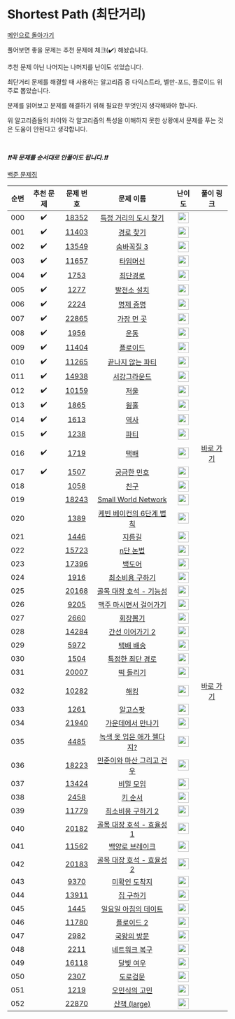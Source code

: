 # Shortest Path (최단거리)

[메인으로 돌아가기](https://github.com/tony9402/baekjoon)

풀어보면 좋을 문제는 추천 문제에 체크(:heavy_check_mark:) 해놨습니다.

추천 문제 아닌 나머지는 나머지를 난이도 섞었습니다.

최단거리 문제를 해결할 때 사용하는 알고리즘 중 다익스트라, 벨만-포드, 플로이드 위주로 뽑았습니다.

문제를 읽어보고 문제를 해결하기 위해 필요한 무엇인지 생각해봐야 합니다.

위 알고리즘들의 차이와 각 알고리즘의 특성을 이해하지 못한 상황에서 문제를 푸는 것은 도움이 안된다고 생각합니다.

<br>

***❗️❗️꼭 문제를 순서대로 안풀어도 됩니다.❗️❗️***

[백준 문제집](https://www.acmicpc.net/workbook/view/7273)


|순번|추천 문제|문제 번호|문제 이름|난이도|풀이 링크|
|:--:|:--:|:--:|:--:|:--:|:--:|
|000|:heavy_check_mark:|<a href="https://www.acmicpc.net/problem/18352" target="_blank">18352</a>|<a href="https://www.acmicpc.net/problem/18352" target="_blank">특정 거리의 도시 찾기</a>|<img height="25px" width="25px" src="https://static.solved.ac/tier_small/9.svg"/>||
|001|:heavy_check_mark:|<a href="https://www.acmicpc.net/problem/11403" target="_blank">11403</a>|<a href="https://www.acmicpc.net/problem/11403" target="_blank">경로 찾기</a>|<img height="25px" width="25px" src="https://static.solved.ac/tier_small/10.svg"/>||
|002|:heavy_check_mark:|<a href="https://www.acmicpc.net/problem/13549" target="_blank">13549</a>|<a href="https://www.acmicpc.net/problem/13549" target="_blank">숨바꼭질 3</a>|<img height="25px" width="25px" src="https://static.solved.ac/tier_small/11.svg"/>||
|003|:heavy_check_mark:|<a href="https://www.acmicpc.net/problem/11657" target="_blank">11657</a>|<a href="https://www.acmicpc.net/problem/11657" target="_blank">타임머신</a>|<img height="25px" width="25px" src="https://static.solved.ac/tier_small/12.svg"/>||
|004|:heavy_check_mark:|<a href="https://www.acmicpc.net/problem/1753" target="_blank">1753</a>|<a href="https://www.acmicpc.net/problem/1753" target="_blank">최단경로</a>|<img height="25px" width="25px" src="https://static.solved.ac/tier_small/12.svg"/>||
|005|:heavy_check_mark:|<a href="https://www.acmicpc.net/problem/1277" target="_blank">1277</a>|<a href="https://www.acmicpc.net/problem/1277" target="_blank">발전소 설치</a>|<img height="25px" width="25px" src="https://static.solved.ac/tier_small/12.svg"/>||
|006|:heavy_check_mark:|<a href="https://www.acmicpc.net/problem/2224" target="_blank">2224</a>|<a href="https://www.acmicpc.net/problem/2224" target="_blank">명제 증명</a>|<img height="25px" width="25px" src="https://static.solved.ac/tier_small/12.svg"/>||
|007|:heavy_check_mark:|<a href="https://www.acmicpc.net/problem/22865" target="_blank">22865</a>|<a href="https://www.acmicpc.net/problem/22865" target="_blank">가장 먼 곳</a>|<img height="25px" width="25px" src="https://static.solved.ac/tier_small/12.svg"/>||
|008|:heavy_check_mark:|<a href="https://www.acmicpc.net/problem/1956" target="_blank">1956</a>|<a href="https://www.acmicpc.net/problem/1956" target="_blank">운동</a>|<img height="25px" width="25px" src="https://static.solved.ac/tier_small/12.svg"/>||
|009|:heavy_check_mark:|<a href="https://www.acmicpc.net/problem/11404" target="_blank">11404</a>|<a href="https://www.acmicpc.net/problem/11404" target="_blank">플로이드</a>|<img height="25px" width="25px" src="https://static.solved.ac/tier_small/12.svg"/>||
|010|:heavy_check_mark:|<a href="https://www.acmicpc.net/problem/11265" target="_blank">11265</a>|<a href="https://www.acmicpc.net/problem/11265" target="_blank">끝나지 않는 파티</a>|<img height="25px" width="25px" src="https://static.solved.ac/tier_small/12.svg"/>||
|011|:heavy_check_mark:|<a href="https://www.acmicpc.net/problem/14938" target="_blank">14938</a>|<a href="https://www.acmicpc.net/problem/14938" target="_blank">서강그라운드</a>|<img height="25px" width="25px" src="https://static.solved.ac/tier_small/12.svg"/>||
|012|:heavy_check_mark:|<a href="https://www.acmicpc.net/problem/10159" target="_blank">10159</a>|<a href="https://www.acmicpc.net/problem/10159" target="_blank">저울</a>|<img height="25px" width="25px" src="https://static.solved.ac/tier_small/12.svg"/>||
|013|:heavy_check_mark:|<a href="https://www.acmicpc.net/problem/1865" target="_blank">1865</a>|<a href="https://www.acmicpc.net/problem/1865" target="_blank">웜홀</a>|<img height="25px" width="25px" src="https://static.solved.ac/tier_small/13.svg"/>||
|014|:heavy_check_mark:|<a href="https://www.acmicpc.net/problem/1613" target="_blank">1613</a>|<a href="https://www.acmicpc.net/problem/1613" target="_blank">역사</a>|<img height="25px" width="25px" src="https://static.solved.ac/tier_small/13.svg"/>||
|015|:heavy_check_mark:|<a href="https://www.acmicpc.net/problem/1238" target="_blank">1238</a>|<a href="https://www.acmicpc.net/problem/1238" target="_blank">파티</a>|<img height="25px" width="25px" src="https://static.solved.ac/tier_small/13.svg"/>||
|016|:heavy_check_mark:|<a href="https://www.acmicpc.net/problem/1719" target="_blank">1719</a>|<a href="https://www.acmicpc.net/problem/1719" target="_blank">택배</a>|<img height="25px" width="25px" src="https://static.solved.ac/tier_small/13.svg"/>|<a href="./../../solution/shortest_path/1719" target="_blank">바로 가기</a>|
|017|:heavy_check_mark:|<a href="https://www.acmicpc.net/problem/1507" target="_blank">1507</a>|<a href="https://www.acmicpc.net/problem/1507" target="_blank">궁금한 민호</a>|<img height="25px" width="25px" src="https://static.solved.ac/tier_small/14.svg"/>||
|018||<a href="https://www.acmicpc.net/problem/1058" target="_blank">1058</a>|<a href="https://www.acmicpc.net/problem/1058" target="_blank">친구</a>|<img height="25px" width="25px" src="https://static.solved.ac/tier_small/9.svg"/>||
|019||<a href="https://www.acmicpc.net/problem/18243" target="_blank">18243</a>|<a href="https://www.acmicpc.net/problem/18243" target="_blank">Small World Network</a>|<img height="25px" width="25px" src="https://static.solved.ac/tier_small/10.svg"/>||
|020||<a href="https://www.acmicpc.net/problem/1389" target="_blank">1389</a>|<a href="https://www.acmicpc.net/problem/1389" target="_blank">케빈 베이컨의 6단계 법칙</a>|<img height="25px" width="25px" src="https://static.solved.ac/tier_small/10.svg"/>||
|021||<a href="https://www.acmicpc.net/problem/1446" target="_blank">1446</a>|<a href="https://www.acmicpc.net/problem/1446" target="_blank">지름길</a>|<img height="25px" width="25px" src="https://static.solved.ac/tier_small/10.svg"/>||
|022||<a href="https://www.acmicpc.net/problem/15723" target="_blank">15723</a>|<a href="https://www.acmicpc.net/problem/15723" target="_blank">n단 논법</a>|<img height="25px" width="25px" src="https://static.solved.ac/tier_small/10.svg"/>||
|023||<a href="https://www.acmicpc.net/problem/17396" target="_blank">17396</a>|<a href="https://www.acmicpc.net/problem/17396" target="_blank">백도어</a>|<img height="25px" width="25px" src="https://static.solved.ac/tier_small/11.svg"/>||
|024||<a href="https://www.acmicpc.net/problem/1916" target="_blank">1916</a>|<a href="https://www.acmicpc.net/problem/1916" target="_blank">최소비용 구하기</a>|<img height="25px" width="25px" src="https://static.solved.ac/tier_small/11.svg"/>||
|025||<a href="https://www.acmicpc.net/problem/20168" target="_blank">20168</a>|<a href="https://www.acmicpc.net/problem/20168" target="_blank">골목 대장 호석 - 기능성</a>|<img height="25px" width="25px" src="https://static.solved.ac/tier_small/11.svg"/>||
|026||<a href="https://www.acmicpc.net/problem/9205" target="_blank">9205</a>|<a href="https://www.acmicpc.net/problem/9205" target="_blank">맥주 마시면서 걸어가기</a>|<img height="25px" width="25px" src="https://static.solved.ac/tier_small/11.svg"/>||
|027||<a href="https://www.acmicpc.net/problem/2660" target="_blank">2660</a>|<a href="https://www.acmicpc.net/problem/2660" target="_blank">회장뽑기</a>|<img height="25px" width="25px" src="https://static.solved.ac/tier_small/11.svg"/>||
|028||<a href="https://www.acmicpc.net/problem/14284" target="_blank">14284</a>|<a href="https://www.acmicpc.net/problem/14284" target="_blank">간선 이어가기 2</a>|<img height="25px" width="25px" src="https://static.solved.ac/tier_small/11.svg"/>||
|029||<a href="https://www.acmicpc.net/problem/5972" target="_blank">5972</a>|<a href="https://www.acmicpc.net/problem/5972" target="_blank">택배 배송</a>|<img height="25px" width="25px" src="https://static.solved.ac/tier_small/11.svg"/>||
|030||<a href="https://www.acmicpc.net/problem/1504" target="_blank">1504</a>|<a href="https://www.acmicpc.net/problem/1504" target="_blank">특정한 최단 경로</a>|<img height="25px" width="25px" src="https://static.solved.ac/tier_small/12.svg"/>||
|031||<a href="https://www.acmicpc.net/problem/20007" target="_blank">20007</a>|<a href="https://www.acmicpc.net/problem/20007" target="_blank">떡 돌리기</a>|<img height="25px" width="25px" src="https://static.solved.ac/tier_small/12.svg"/>||
|032||<a href="https://www.acmicpc.net/problem/10282" target="_blank">10282</a>|<a href="https://www.acmicpc.net/problem/10282" target="_blank">해킹</a>|<img height="25px" width="25px" src="https://static.solved.ac/tier_small/12.svg"/>|<a href="./../../solution/shortest_path/10282" target="_blank">바로 가기</a>|
|033||<a href="https://www.acmicpc.net/problem/1261" target="_blank">1261</a>|<a href="https://www.acmicpc.net/problem/1261" target="_blank">알고스팟</a>|<img height="25px" width="25px" src="https://static.solved.ac/tier_small/12.svg"/>||
|034||<a href="https://www.acmicpc.net/problem/21940" target="_blank">21940</a>|<a href="https://www.acmicpc.net/problem/21940" target="_blank">가운데에서 만나기</a>|<img height="25px" width="25px" src="https://static.solved.ac/tier_small/12.svg"/>||
|035||<a href="https://www.acmicpc.net/problem/4485" target="_blank">4485</a>|<a href="https://www.acmicpc.net/problem/4485" target="_blank">녹색 옷 입은 애가 젤다지?</a>|<img height="25px" width="25px" src="https://static.solved.ac/tier_small/12.svg"/>||
|036||<a href="https://www.acmicpc.net/problem/18223" target="_blank">18223</a>|<a href="https://www.acmicpc.net/problem/18223" target="_blank">민준이와 마산 그리고 건우</a>|<img height="25px" width="25px" src="https://static.solved.ac/tier_small/12.svg"/>||
|037||<a href="https://www.acmicpc.net/problem/13424" target="_blank">13424</a>|<a href="https://www.acmicpc.net/problem/13424" target="_blank">비밀 모임</a>|<img height="25px" width="25px" src="https://static.solved.ac/tier_small/12.svg"/>||
|038||<a href="https://www.acmicpc.net/problem/2458" target="_blank">2458</a>|<a href="https://www.acmicpc.net/problem/2458" target="_blank">키 순서</a>|<img height="25px" width="25px" src="https://static.solved.ac/tier_small/12.svg"/>||
|039||<a href="https://www.acmicpc.net/problem/11779" target="_blank">11779</a>|<a href="https://www.acmicpc.net/problem/11779" target="_blank">최소비용 구하기 2</a>|<img height="25px" width="25px" src="https://static.solved.ac/tier_small/13.svg"/>||
|040||<a href="https://www.acmicpc.net/problem/20182" target="_blank">20182</a>|<a href="https://www.acmicpc.net/problem/20182" target="_blank">골목 대장 호석 - 효율성 1</a>|<img height="25px" width="25px" src="https://static.solved.ac/tier_small/13.svg"/>||
|041||<a href="https://www.acmicpc.net/problem/11562" target="_blank">11562</a>|<a href="https://www.acmicpc.net/problem/11562" target="_blank">백양로 브레이크</a>|<img height="25px" width="25px" src="https://static.solved.ac/tier_small/13.svg"/>||
|042||<a href="https://www.acmicpc.net/problem/20183" target="_blank">20183</a>|<a href="https://www.acmicpc.net/problem/20183" target="_blank">골목 대장 호석 - 효율성 2</a>|<img height="25px" width="25px" src="https://static.solved.ac/tier_small/14.svg"/>||
|043||<a href="https://www.acmicpc.net/problem/9370" target="_blank">9370</a>|<a href="https://www.acmicpc.net/problem/9370" target="_blank">미확인 도착지</a>|<img height="25px" width="25px" src="https://static.solved.ac/tier_small/14.svg"/>||
|044||<a href="https://www.acmicpc.net/problem/13911" target="_blank">13911</a>|<a href="https://www.acmicpc.net/problem/13911" target="_blank">집 구하기</a>|<img height="25px" width="25px" src="https://static.solved.ac/tier_small/14.svg"/>||
|045||<a href="https://www.acmicpc.net/problem/1445" target="_blank">1445</a>|<a href="https://www.acmicpc.net/problem/1445" target="_blank">일요일 아침의 데이트</a>|<img height="25px" width="25px" src="https://static.solved.ac/tier_small/14.svg"/>||
|046||<a href="https://www.acmicpc.net/problem/11780" target="_blank">11780</a>|<a href="https://www.acmicpc.net/problem/11780" target="_blank">플로이드 2</a>|<img height="25px" width="25px" src="https://static.solved.ac/tier_small/14.svg"/>||
|047||<a href="https://www.acmicpc.net/problem/2982" target="_blank">2982</a>|<a href="https://www.acmicpc.net/problem/2982" target="_blank">국왕의 방문</a>|<img height="25px" width="25px" src="https://static.solved.ac/tier_small/14.svg"/>||
|048||<a href="https://www.acmicpc.net/problem/2211" target="_blank">2211</a>|<a href="https://www.acmicpc.net/problem/2211" target="_blank">네트워크 복구</a>|<img height="25px" width="25px" src="https://static.solved.ac/tier_small/14.svg"/>||
|049||<a href="https://www.acmicpc.net/problem/16118" target="_blank">16118</a>|<a href="https://www.acmicpc.net/problem/16118" target="_blank">달빛 여우</a>|<img height="25px" width="25px" src="https://static.solved.ac/tier_small/15.svg"/>||
|050||<a href="https://www.acmicpc.net/problem/2307" target="_blank">2307</a>|<a href="https://www.acmicpc.net/problem/2307" target="_blank">도로검문</a>|<img height="25px" width="25px" src="https://static.solved.ac/tier_small/15.svg"/>||
|051||<a href="https://www.acmicpc.net/problem/1219" target="_blank">1219</a>|<a href="https://www.acmicpc.net/problem/1219" target="_blank">오민식의 고민</a>|<img height="25px" width="25px" src="https://static.solved.ac/tier_small/16.svg"/>||
|052||<a href="https://www.acmicpc.net/problem/22870" target="_blank">22870</a>|<a href="https://www.acmicpc.net/problem/22870" target="_blank">산책 (large)</a>|<img height="25px" width="25px" src="https://static.solved.ac/tier_small/17.svg"/>||